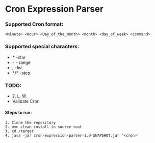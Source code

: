 # Cron Expression Parser

### Supported Cron format:

```
<Minute> <Hour> <Day_of_the_month> <month> <day_of_week> <command>
```

### Supported special characters:

* \* -star
* *-* - range
* *,* -list
* \*/* -step


### TODO:

* ?, L, W 
* Validate Cron





#### Steps to run:

```
1. Clone the repository
2. mvn clean install in source root
3. cd /target
4. java -jar cron-expression-parser-1.0-SNAPSHOT.jar '<cron>'
```